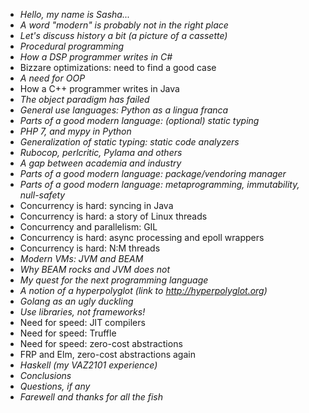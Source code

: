 * _Hello, my name is Sasha..._
* _A word "modern" is probably not in the right place_
* _Let's discuss history a bit (a picture of a cassette)_
* _Procedural programming_
* _How a DSP programmer writes in C#_
* Bizzare optimizations: need to find a good case
* _A need for OOP_
* How a C++ programmer writes in Java
* _The object paradigm has failed_
* _General use languages: Python as a lingua franca_
* _Parts of a good modern language: (optional) static typing_
* _PHP 7, and mypy in Python_
* _Generalization of static typing: static code analyzers_
* _Rubocop, perlcritic, Pylama and others_
* _A gap between academia and industry_
* _Parts of a good modern language: package/vendoring manager_
* _Parts of a good modern language: metaprogramming, immutability, null-safety_
* Concurrency is hard: syncing in Java
* Concurrency is hard: a story of Linux threads
* Concurrency and parallelism: GIL
* Concurrency is hard: async processing and epoll wrappers
* Concurrency is hard: N:M threads
* _Modern VMs: JVM and BEAM_
* _Why BEAM rocks and JVM does not_
* _My quest for the next programming language_
* _A notion of a hyperpolyglot (link to http://hyperpolyglot.org)_
* _Golang as an ugly duckling_
* _Use libraries, not frameworks!_
* Need for speed: JIT compilers
* Need for speed: Truffle
* Need for speed: zero-cost abstractions
* FRP and Elm, zero-cost abstractions again
* _Haskell (my VAZ2101 experience)_
* _Conclusions_
* _Questions, if any_
* _Farewell and thanks for all the fish_
